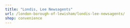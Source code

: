 ```yaml
---
title: "Londis, Lee Newsagents"
url: /london-borough-of-lewisham/londis-lee-newsagents/
shop: convenience
---
```

